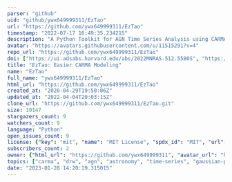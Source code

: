 ```yaml
---
parser: "github"
uid: "github/ywx649999311/EzTao"
url: "https://github.com/ywx649999311/EzTao"
timestamp: "2022-07-17 16:49:35.234215"
description: "A Python Toolkit for AGN Time Series Analysis using CARMA models"
avatar: "https://avatars.githubusercontent.com/u/11515291?v=4"
repo_url: "https://github.com/ywx649999311/EzTao"
doi: ["https://ui.adsabs.harvard.edu/abs/2022MNRAS.512.5580S", "https://ui.adsabs.harvard.edu/abs/2022ascl.soft01001Y/abstract"]
title: "EzTao: Easier CARMA Modeling"
name: "EzTao"
full_name: "ywx649999311/EzTao"
html_url: "https://github.com/ywx649999311/EzTao"
created_at: "2020-04-29T19:50:06Z"
updated_at: "2022-04-04T20:03:15Z"
clone_url: "https://github.com/ywx649999311/EzTao.git"
size: 10147
stargazers_count: 9
watchers_count: 9
language: "Python"
open_issues_count: 9
license: {"key": "mit", "name": "MIT License", "spdx_id": "MIT", "url": "https://api.github.com/licenses/mit", "node_id": "MDc6TGljZW5zZTEz"}
subscribers_count: 2
owner: {"html_url": "https://github.com/ywx649999311", "avatar_url": "https://avatars.githubusercontent.com/u/11515291?v=4", "login": "ywx649999311", "type": "User"}
topics: ["carma", "drw", "agn", "astronomy", "time-series", "gaussian-processes"]
date: "2023-01-28 14:20:19.315015"
---
```

